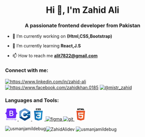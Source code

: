 <h1 align="center">Hi 👋, I'm Zahid Ali</h1>
<h3 align="center">A passionate frontend developer from Pakistan</h3>

- 🔭 I’m currently working on **(Html,CSS,Bootstrap)**

- 🌱 I’m currently learning **React,J.S**

- 📫 How to reach me **alit7822@gmail.com**

<h3 align="left">Connect with me:</h3>
<p align="left">
<a href="https://linkedin.com/in/https://www.linkedin.com/in/zahid-ali" target="blank"><img align="center" src="https://raw.githubusercontent.com/rahuldkjain/github-profile-readme-generator/master/src/images/icons/Social/linked-in-alt.svg" alt="https://www.linkedin.com/in/zahid-ali" height="30" width="40" /></a>
<a href="https://fb.com/https://www.facebook.com/zahidkhan.0185" target="blank"><img align="center" src="https://raw.githubusercontent.com/rahuldkjain/github-profile-readme-generator/master/src/images/icons/Social/facebook.svg" alt="https://www.facebook.com/zahidkhan.0185" height="30" width="40" /></a>
<a href="https://instagram.com/@mistr_zahid" target="blank"><img align="center" src="https://raw.githubusercontent.com/rahuldkjain/github-profile-readme-generator/master/src/images/icons/Social/instagram.svg" alt="@mistr_zahid" height="30" width="40" /></a>
</p>

<h3 align="left">Languages and Tools:</h3>
<p align="left"> <a href="https://getbootstrap.com" target="_blank" rel="noreferrer"> <img src="https://raw.githubusercontent.com/devicons/devicon/master/icons/bootstrap/bootstrap-plain-wordmark.svg" alt="bootstrap" width="40" height="40"/> </a> <a href="https://www.w3schools.com/cpp/" target="_blank" rel="noreferrer"> <img src="https://raw.githubusercontent.com/devicons/devicon/master/icons/cplusplus/cplusplus-original.svg" alt="cplusplus" width="40" height="40"/> </a> <a href="https://www.w3schools.com/css/" target="_blank" rel="noreferrer"> <img src="https://raw.githubusercontent.com/devicons/devicon/master/icons/css3/css3-original-wordmark.svg" alt="css3" width="40" height="40"/> </a> <a href="https://www.figma.com/" target="_blank" rel="noreferrer"> <img src="https://www.vectorlogo.zone/logos/figma/figma-icon.svg" alt="figma" width="40" height="40"/> </a> <a href="https://git-scm.com/" target="_blank" rel="noreferrer"> <img src="https://www.vectorlogo.zone/logos/git-scm/git-scm-icon.svg" alt="git" width="40" height="40"/> </a> <a href="https://www.w3.org/html/" target="_blank" rel="noreferrer"> <img src="https://raw.githubusercontent.com/devicons/devicon/master/icons/html5/html5-original-wordmark.svg" alt="html5" width="40" height="40"/> </a> </p>
<img align="left" src="https://camo.githubusercontent.com/7de4bb9993499211d7ce9b0136cf033dd06326a053922f1df18f4a107702dce7/68747470733a2f2f6769746875622d726561646d652d73746174732e76657263656c2e6170702f6170692f746f702d6c616e67733f757365726e616d653d75736d616e6a616d696c64656275672673686f775f69636f6e733d74727565266c6f63616c653d656e266c61796f75743d636f6d70616374" alt="usmanjamildebug" data-canonical-src="https://github-readme-stats.vercel.app/api/top-langs?username=usmanjamildebug&amp;show_icons=true&amp;locale=en&amp;layout=compact" style="max-width: 100%;">
<img align="center" src="https://camo.githubusercontent.com/69aa4a19846e9983a83ef0ab9c189ba6302d0d1861d844f85e81fe92be6c98e1/68747470733a2f2f6769746875622d726561646d652d73746174732e76657263656c2e6170702f6170693f757365726e616d653d75736d616e6a616d696c64656275672673686f775f69636f6e733d74727565266c6f63616c653d656e" alt="ZahidAlidev" data-canonical-src="https://github-readme-stats.vercel.app/api?username=zahidalidev&amp;show_icons=true&amp;locale=en" style="max-width: 100%;">
<img align="center" src="https://camo.githubusercontent.com/d345e49c57cec9fddc317c0170bdcdea81bdb096d3a27403ccc5791cfc6dcae1/68747470733a2f2f6769746875622d726561646d652d73747265616b2d73746174732e6865726f6b756170702e636f6d2f3f757365723d75736d616e6a616d696c646562756726" alt="usmanjamildebug" data-canonical-src="https://github-readme-streak-stats.herokuapp.com/?user=usmanjamildebug&amp;" style="max-width: 100%;">
